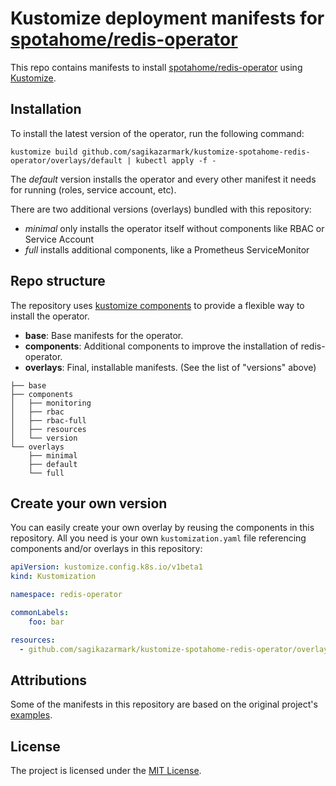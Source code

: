# Kustomize deployment manifests for [spotahome/redis-operator](https://github.com/spotahome/redis-operator)

This repo contains manifests to install [spotahome/redis-operator](https://github.com/spotahome/redis-operator) using [Kustomize](https://kustomize.io/).


## Installation

To install the latest version of the operator, run the following command:
```shell
kustomize build github.com/sagikazarmark/kustomize-spotahome-redis-operator/overlays/default | kubectl apply -f -
```

The _default_ version installs the operator and every other manifest it needs for running (roles, service account, etc).

There are two additional versions (overlays) bundled with this repository:

- _minimal_ only installs the operator itself without components like RBAC or Service Account
- _full_ installs additional components, like a Prometheus ServiceMonitor


## Repo structure

The repository uses [kustomize components](https://kubectl.docs.kubernetes.io/guides/config_management/components/)
to provide a flexible way to install the operator.

- **base**: Base manifests for the operator.
- **components**: Additional components to improve the installation of redis-operator.
- **overlays**: Final, installable manifests. (See the list of "versions" above)

```
├── base
├── components
│   ├── monitoring
│   ├── rbac
│   ├── rbac-full
│   ├── resources
│   └── version
└── overlays
    ├── minimal
    ├── default
    └── full
```

## Create your own version

You can easily create your own overlay by reusing the components in this repository.
All you need is your own `kustomization.yaml` file referencing components and/or overlays in this repository:

```yaml
apiVersion: kustomize.config.k8s.io/v1beta1
kind: Kustomization

namespace: redis-operator

commonLabels:
    foo: bar

resources:
  - github.com/sagikazarmark/kustomize-spotahome-redis-operator/overlays/full
```


## Attributions

Some of the manifests in this repository are based on the original project's [examples](https://github.com/spotahome/redis-operator/tree/master/example).


## License

The project is licensed under the [MIT License](LICENSE).
